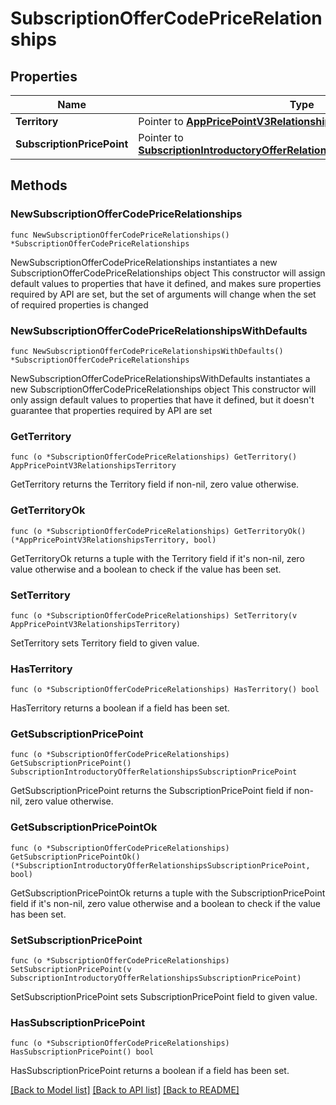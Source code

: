 # SubscriptionOfferCodePriceRelationships

## Properties

Name | Type | Description | Notes
------------ | ------------- | ------------- | -------------
**Territory** | Pointer to [**AppPricePointV3RelationshipsTerritory**](AppPricePointV3RelationshipsTerritory.md) |  | [optional] 
**SubscriptionPricePoint** | Pointer to [**SubscriptionIntroductoryOfferRelationshipsSubscriptionPricePoint**](SubscriptionIntroductoryOfferRelationshipsSubscriptionPricePoint.md) |  | [optional] 

## Methods

### NewSubscriptionOfferCodePriceRelationships

`func NewSubscriptionOfferCodePriceRelationships() *SubscriptionOfferCodePriceRelationships`

NewSubscriptionOfferCodePriceRelationships instantiates a new SubscriptionOfferCodePriceRelationships object
This constructor will assign default values to properties that have it defined,
and makes sure properties required by API are set, but the set of arguments
will change when the set of required properties is changed

### NewSubscriptionOfferCodePriceRelationshipsWithDefaults

`func NewSubscriptionOfferCodePriceRelationshipsWithDefaults() *SubscriptionOfferCodePriceRelationships`

NewSubscriptionOfferCodePriceRelationshipsWithDefaults instantiates a new SubscriptionOfferCodePriceRelationships object
This constructor will only assign default values to properties that have it defined,
but it doesn't guarantee that properties required by API are set

### GetTerritory

`func (o *SubscriptionOfferCodePriceRelationships) GetTerritory() AppPricePointV3RelationshipsTerritory`

GetTerritory returns the Territory field if non-nil, zero value otherwise.

### GetTerritoryOk

`func (o *SubscriptionOfferCodePriceRelationships) GetTerritoryOk() (*AppPricePointV3RelationshipsTerritory, bool)`

GetTerritoryOk returns a tuple with the Territory field if it's non-nil, zero value otherwise
and a boolean to check if the value has been set.

### SetTerritory

`func (o *SubscriptionOfferCodePriceRelationships) SetTerritory(v AppPricePointV3RelationshipsTerritory)`

SetTerritory sets Territory field to given value.

### HasTerritory

`func (o *SubscriptionOfferCodePriceRelationships) HasTerritory() bool`

HasTerritory returns a boolean if a field has been set.

### GetSubscriptionPricePoint

`func (o *SubscriptionOfferCodePriceRelationships) GetSubscriptionPricePoint() SubscriptionIntroductoryOfferRelationshipsSubscriptionPricePoint`

GetSubscriptionPricePoint returns the SubscriptionPricePoint field if non-nil, zero value otherwise.

### GetSubscriptionPricePointOk

`func (o *SubscriptionOfferCodePriceRelationships) GetSubscriptionPricePointOk() (*SubscriptionIntroductoryOfferRelationshipsSubscriptionPricePoint, bool)`

GetSubscriptionPricePointOk returns a tuple with the SubscriptionPricePoint field if it's non-nil, zero value otherwise
and a boolean to check if the value has been set.

### SetSubscriptionPricePoint

`func (o *SubscriptionOfferCodePriceRelationships) SetSubscriptionPricePoint(v SubscriptionIntroductoryOfferRelationshipsSubscriptionPricePoint)`

SetSubscriptionPricePoint sets SubscriptionPricePoint field to given value.

### HasSubscriptionPricePoint

`func (o *SubscriptionOfferCodePriceRelationships) HasSubscriptionPricePoint() bool`

HasSubscriptionPricePoint returns a boolean if a field has been set.


[[Back to Model list]](../README.md#documentation-for-models) [[Back to API list]](../README.md#documentation-for-api-endpoints) [[Back to README]](../README.md)


